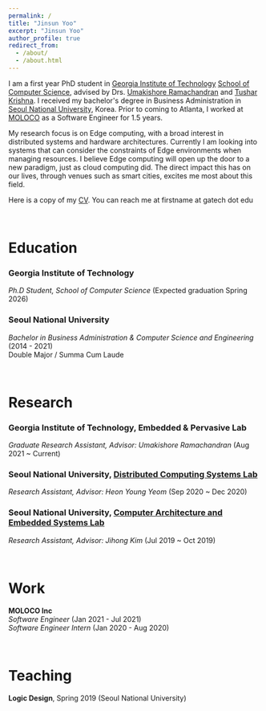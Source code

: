 ```yaml
---
permalink: /
title: "Jinsun Yoo"
excerpt: "Jinsun Yoo"
author_profile: true
redirect_from: 
  - /about/
  - /about.html
---
```


I am a first year PhD student in [Georgia Institute of Technology](https://www.gatech.edu) [School of Computer Science](https://scs.gatech.edu), advised by Drs. [Umakishore Ramachandran](https://www.cc.gatech.edu/~rama/) and [Tushar Krishna](https://tusharkrishna.ece.gatech.edu/). I received my bachelor's degree in Business Administration in [Seoul National University](https://en.snu.ac.kr/), Korea. Prior to coming to Atlanta, I worked at [MOLOCO](https://www.molocoads.com/en/) as a Software Engineer for 1.5 years.

My research focus is on Edge computing, with a broad interest in distributed systems and hardware architectures. Currently I am looking into systems that can consider the constraints of Edge environments when managing resources.  I believe Edge computing will open up the door to a new paradigm, just as cloud computing did. The direct impact this has on our lives, through venues such as smart cities, excites me most about this field.

Here is a copy of my [CV](https://jinsun-yoo.github.io/files/resume.pdf). You can reach me at firstname at gatech dot edu


<br/>  

Education
=====
### Georgia Institute of Technology
*Ph.D Student, School of Computer Science* (Expected graduation Spring 2026)

### Seoul National University
*Bachelor in Business Administration & Computer Science and Engineering* (2014 - 2021) \
Double Major / Summa Cum Laude

<br/>

Research 
====
### Georgia Institute of Technology, Embedded & Pervasive Lab
*Graduate Research Assistant, Advisor: Umakishore Ramachandran* (Aug 2021 ~ Current)

### Seoul National University, [Distributed Computing Systems Lab](http://dcslab.snu.ac.kr/)
*Research Assistant, Advisor: Heon Young Yeom* (Sep 2020 ~ Dec 2020)

### Seoul National University, [Computer Architecture and Embedded Systems Lab](http://cares.snu.ac.kr/)
*Research Assistant, Advisor: Jihong Kim* (Jul 2019 ~ Oct 2019)


<br/>


Work 
====
**MOLOCO Inc**\
*Software Engineer* (Jan 2021 - Jul 2021)\
*Software Engineer Intern* (Jan 2020 - Aug 2020)


<br/>


Teaching
===
**Logic Design**, Spring 2019 (Seoul National University)

<br/>

<!--
## Other Stuff
I have played the double bass for the past 15 years, and am a proud alumni of SNU's amateur orchestra, SNUPO.\
I also enjoy hiking and a little bit of aviation
-->
